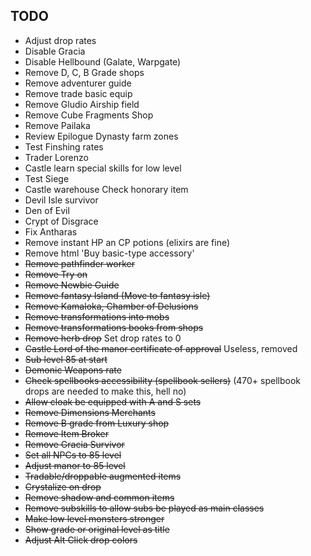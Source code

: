## TODO
- Adjust drop rates
- Disable Gracia
- Disable Hellbound (Galate, Warpgate)
- Remove D, C, B Grade shops
- Remove adventurer guide
- Remove trade basic equip
- Remove Gludio Airship field
- Remove Cube Fragments Shop
- Remove Pailaka
- Review Epilogue Dynasty farm zones
- Test Finshing rates
- Trader Lorenzo
- Castle learn special skills for low level
- Test Siege
- Castle warehouse Check honorary item
- Devil Isle survivor
- Den of Evil
- Crypt of Disgrace
- Fix Antharas
- Remove instant HP an CP potions (elixirs are fine)
- Remove html 'Buy basic-type accessory'
- ~~Remove pathfinder worker~~
- ~~Remove Try on~~
- ~~Remove Newbie Guide~~
- ~~Remove fantasy Island (Move to fantasy isle)~~
- ~~Remove Kamaloka, Chamber of Delusions~~
- ~~Remove transformations into mobs~~
- ~~Remove transformations books from shops~~
- ~~Remove herb drop~~ Set drop rates to 0
- ~~Castle Lord of the manor certificate of approval~~ Useless, removed
- ~~Sub level 85 at start~~
- ~~Demonic Weapons rate~~
- ~~Check spellbooks accessibility (spellbook sellers)~~ (470+ spellbook drops are needed to make this, hell no)
- ~~Allow cloak be equipped with A and S sets~~
- ~~Remove Dimensions Merchants~~
- ~~Remove B grade from Luxury shop~~
- ~~Remove Item Broker~~
- ~~Remove Gracia Survivor~~
- ~~Set all NPCs to 85 level~~
- ~~Adjust manor to 85 level~~
- ~~Tradable/droppable augmented items~~
- ~~Crystalize on drop~~
- ~~Remove shadow and common items~~
- ~~Remove subskills to allow subs be played as main classes~~
- ~~Make low level monsters stronger~~
- ~~Show grade or original level as title~~
- ~~Adjust Alt Click drop colors~~
